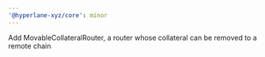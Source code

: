 ```yaml
---
'@hyperlane-xyz/core': minor
---
```


Add MovableCollateralRouter, a router whose collateral can be removed to a remote chain
